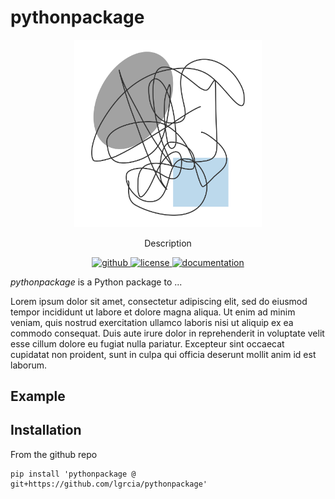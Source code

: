 # pythonpackage

<p align="center" style="margin-bottom:0px">
    <img src="docs/_static//blank.svg" width="300">
</p>

<p align="center">
  Description
  <br>
  <p align="center">
    <a href="https://github.com/lgrcia/pythonpackage">
      <img src="https://img.shields.io/badge/github-lgrcia/pythonpackage-blue.svg?style=flat" alt="github"/>
    </a>
    <a href="LICENCE">
      <img src="https://img.shields.io/badge/license-MIT-lightgray.svg?style=flat" alt="license"/>
    </a>
    <a href="https://pythonpackage.readthedocs.io">
      <img src="https://img.shields.io/badge/documentation-black.svg?style=flat" alt="documentation"/>
    </a>
  </p>
</p>

 *pythonpackage* is a Python package to ...

 Lorem ipsum dolor sit amet, consectetur adipiscing elit, sed do eiusmod tempor incididunt ut labore et dolore magna aliqua. Ut enim ad minim veniam, quis nostrud exercitation ullamco laboris nisi ut aliquip ex ea commodo consequat. Duis aute irure dolor in reprehenderit in voluptate velit esse cillum dolore eu fugiat nulla pariatur. Excepteur sint occaecat cupidatat non proident, sunt in culpa qui officia deserunt mollit anim id est laborum.

## Example

## Installation

From the github repo

```shell
pip install 'pythonpackage @ git+https://github.com/lgrcia/pythonpackage'
```